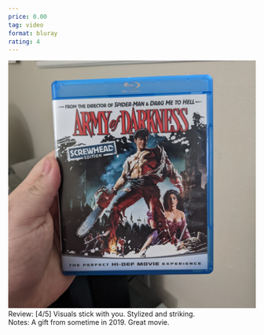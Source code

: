```yaml
---
price: 0.00
tag: video
format: bluray
rating: 4
---
```

![armyofdarkness](/assets/img/ibuycrap/armyofdarkness.jpg) 
<br>
Review: [4/5] Visuals stick with you. Stylized and striking.  
Notes: A gift from sometime in 2019. Great movie.